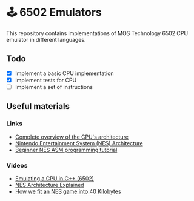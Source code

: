 # :joystick: 6502 Emulators

This repository contains implementations of MOS Technology 6502 CPU emulator in different languages.

## Todo

- [x] Implement a basic CPU implementation
- [x] Implement tests for CPU
- [ ] Implement a set of instructions

## Useful materials

### Links

- [Complete overview of the CPU's architecture](https://web.archive.org/web/20210727210256/http://obelisk.me.uk/6502/index.html)
- [Nintendo Entertainment System (NES) Architecture](https://www.copetti.org/writings/consoles/nes/)
- [Beginner NES ASM programming tutorial](https://taywee.github.io/NerdyNights/index.html)

### Videos

- [Emulating a CPU in C++ (6502)](https://www.youtube.com/watch?v=qJgsuQoy9bc)
- [NES Architecture Explained](https://www.youtube.com/watch?v=PwZEBE66an0)
- [How we fit an NES game into 40 Kilobytes](https://www.youtube.com/watch?v=ZWQ0591PAxM)
